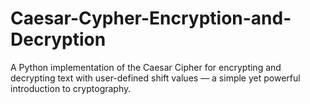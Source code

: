 # Caesar-Cypher-Encryption-and-Decryption
A Python implementation of the Caesar Cipher for encrypting and decrypting text with user-defined shift values — a simple yet powerful introduction to cryptography.
